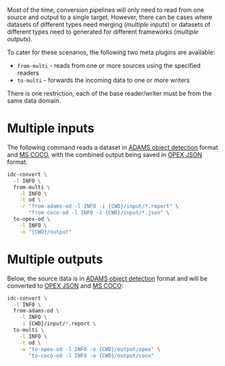 Most of the time, conversion pipelines will only need to read from one
source and output to a single target. However, there can be cases where
datasets of different types need merging (*multiple inputs*) or datasets
of different types need to generated for different frameworks (*multiple outputs*).

To cater for these scenarios, the following two meta plugins are available:

* `from-multi` - reads from one or more sources using the specified readers
* `to-multi` - forwards the incoming data to one or more writers

There is one restriction, each of the base reader/writer must be from the
same data domain.


# Multiple inputs

The following command reads a dataset in [ADAMS object detection](https://github.com/waikato-datamining/image-dataset-converter/blob/main/formats/adams.md) format
and [MS COCO](https://cocodataset.org/#format-data), with the combined output being saved in [OPEX JSON](https://github.com/WaikatoLink2020/objdet-predictions-exchange-format) format:

```bash
idc-convert \
  -l INFO \
  from-multi \
    -l INFO \
    -t od \
    -r "from-adams-od -l INFO -i {CWD}/input/*.report" \
       "from-coco-od -l INFO -i {CWD}/input/*.json" \
  to-opex-od \
    -l INFO \
    -o "{CWD}/output"
```

# Multiple outputs

Below, the source data is in [ADAMS object detection](https://github.com/waikato-datamining/image-dataset-converter/blob/main/formats/adams.md) format and will be
converted to [OPEX JSON](https://github.com/WaikatoLink2020/objdet-predictions-exchange-format) 
and [MS COCO](https://cocodataset.org/#format-data):

```bash
idc-convert \
  -l INFO \
  from-adams-od \
    -l INFO \
    -i {CWD}/input/*.report \
  to-multi \
    -l INFO \
    -t od \
    -w "to-opex-od -l INFO -o {CWD}/output/opex" \
       "to-coco-od -l INFO -o {CWD}/output/coco"
```
